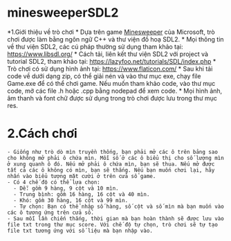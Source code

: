 # minesweeperSDL2
*1.Giới thiệu về trò chơi
    * Dựa trên game [Minesweeper](https://vi.wikipedia.org/wiki/D%C3%B2_m%C3%ACn_(tr%C3%B2_ch%C6%A1i)) của Microsoft, trò chơi được làm bằng ngôn ngữ C++ và thư viện đồ hoạ SDL2.
    * Mọi thông tin về thư viện SDL2, các cú pháp thường sử dụng tham khảo tại: https://www.libsdl.org/
    * Cách tải, liên kết thư viện SDL2 với project và tutorial SDL2, tham khảo tại: https://lazyfoo.net/tutorials/SDL/index.php
    * Trò chơi có sử dụng hình ảnh tại: https://www.flaticon.com/
    * Sau khi tải code về dưới dạng zip, có thể giải nén và vào thư mục exe, chạy file Game.exe để có thể chơi game. Nếu muốn tham khảo code, vào thư mục code, mở các file .h hoặc .cpp bằng nodepad để xem code. 
    * Mọi hình ảnh, âm thanh và font chữ được sử dụng trong trò chơi được lưu trong thư mục res.


 # 2.Cách chơi
    - Giống như trò dò mìn truyền thống, bạn phải mở các ô trên bảng sao cho không mở phải ô chứa mìn. Mỗi số ở các ô biểu thị cho số lượng mìn ở xung quanh ô đó. Nếu mở phải ô chứa mìn, bạn sẽ thua. Nếu mở được tất cả các ô không có mìn, bạn sẽ thắng. Nếu bạn muốn chơi lại, hãy nhấn vào biểu tượng mặt cười ở trên cửa sổ game. 
    - Có 4 chế độ có thể lựa chọn:
      - Dễ: gồm 9 hàng, 9 cột và 10 mìn.
      - Trung bình: gồm 16 hàng, 16 cột và 40 mìn.
      - Khó: gồm 30 hàng, 16 cột và 99 mìn.
      - Tự chọn: Bạn có thể nhập số hàng, số cột và số mìn mà bạn muốn vào các ô tương ứng trên cửa sổ. 
    - Sau mỗi lần chiến thắng, thời gian mà bạn hoàn thành sẽ được lưu vào file txt trong thư mục score. Với chế độ tự chọn, trò chơi sẽ tự tạo file txt tương ứng với số liệu mà bạn nhập vào. 
     
